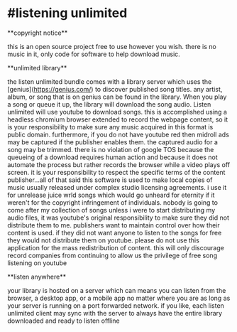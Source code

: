 # \#listening unlimited



\*\*copyright notice\*\*



this is an open source project free to use however you wish. there is no music in it, only code for software to help download music.



\*\*unlimited library\*\*



the listen unlimited bundle comes with a library server which uses the \[genius](https://genius.com/) to discover published song titles. any artist, album, or song that is on genius can be found in the library. When you play a song or queue it up, the library will download the song audio. Listen unlimited will use youtube to download songs. this is accomplished using a headless chromium browser extended to record the webpage content, so it is your responsibility to make sure any music acquired in this format is public domain. furthermore, if you do not have youtube red then midroll ads may be captured if the publisher enables them. the captured audio for a song may be trimmed. there is no violation of google TOS because the queueing of a download requires human action and because it does not automate the process but rather records the browser while a video plays off screen. it is your responsibility to respect the specific terms of the content publisher...all of that said this software is used to make local copies of music usually released under complex studio licensing agreements. i use it for unrelease juice wrld songs which would go unheard for eternity if it weren't for the copyright infringement of individuals. nobody is going to come after my collection of songs unless i were to start distributing my audio files, it was youtube's original responsibility to make sure they did not distribute them to me. publishers want to maintain control over how their content is used. if they did not want anyone to listen to the songs for free they would not distribute them on youtube. please do not use this application for the mass redistribution of content. this will only discourage record companies from continuing to allow us the privilege of free song listening on youtube



\*\*listen anywhere\*\*



your library is hosted on a server which can means you can listen from the browser, a desktop app, or a mobile app no matter where you are as long as your server is running on a port forwarded network. if you like, each listen unlimited client may sync with the server to always have the entire library downloaded and ready to listen offline

